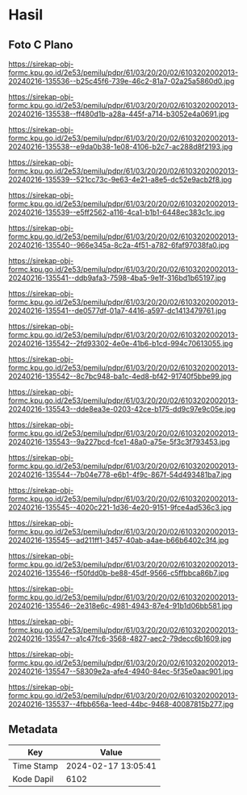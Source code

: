 # Hasil

## Foto C Plano

https://sirekap-obj-formc.kpu.go.id/2e53/pemilu/pdpr/61/03/20/20/02/6103202002013-20240216-135536--b25c45f6-739e-46c2-81a7-02a25a5860d0.jpg

https://sirekap-obj-formc.kpu.go.id/2e53/pemilu/pdpr/61/03/20/20/02/6103202002013-20240216-135538--ff480d1b-a28a-445f-a714-b3052e4a0691.jpg

https://sirekap-obj-formc.kpu.go.id/2e53/pemilu/pdpr/61/03/20/20/02/6103202002013-20240216-135538--e9da0b38-1e08-4106-b2c7-ac288d8f2193.jpg

https://sirekap-obj-formc.kpu.go.id/2e53/pemilu/pdpr/61/03/20/20/02/6103202002013-20240216-135539--521cc73c-9e63-4e21-a8e5-dc52e9acb2f8.jpg

https://sirekap-obj-formc.kpu.go.id/2e53/pemilu/pdpr/61/03/20/20/02/6103202002013-20240216-135539--e5ff2562-a116-4ca1-b1b1-6448ec383c1c.jpg

https://sirekap-obj-formc.kpu.go.id/2e53/pemilu/pdpr/61/03/20/20/02/6103202002013-20240216-135540--966e345a-8c2a-4f51-a782-6faf97038fa0.jpg

https://sirekap-obj-formc.kpu.go.id/2e53/pemilu/pdpr/61/03/20/20/02/6103202002013-20240216-135541--ddb9afa3-7598-4ba5-9e1f-316bd1b65197.jpg

https://sirekap-obj-formc.kpu.go.id/2e53/pemilu/pdpr/61/03/20/20/02/6103202002013-20240216-135541--de0577df-01a7-4416-a597-dc1413479761.jpg

https://sirekap-obj-formc.kpu.go.id/2e53/pemilu/pdpr/61/03/20/20/02/6103202002013-20240216-135542--2fd93302-4e0e-41b6-b1cd-994c70613055.jpg

https://sirekap-obj-formc.kpu.go.id/2e53/pemilu/pdpr/61/03/20/20/02/6103202002013-20240216-135542--8c7bc948-ba1c-4ed8-bf42-91740f5bbe99.jpg

https://sirekap-obj-formc.kpu.go.id/2e53/pemilu/pdpr/61/03/20/20/02/6103202002013-20240216-135543--dde8ea3e-0203-42ce-b175-dd9c97e9c05e.jpg

https://sirekap-obj-formc.kpu.go.id/2e53/pemilu/pdpr/61/03/20/20/02/6103202002013-20240216-135543--9a227bcd-fce1-48a0-a75e-5f3c3f793453.jpg

https://sirekap-obj-formc.kpu.go.id/2e53/pemilu/pdpr/61/03/20/20/02/6103202002013-20240216-135544--7b04e778-e6b1-4f9c-867f-54d493481ba7.jpg

https://sirekap-obj-formc.kpu.go.id/2e53/pemilu/pdpr/61/03/20/20/02/6103202002013-20240216-135545--4020c221-1d36-4e20-9151-9fce4ad536c3.jpg

https://sirekap-obj-formc.kpu.go.id/2e53/pemilu/pdpr/61/03/20/20/02/6103202002013-20240216-135545--ad211ff1-3457-40ab-a4ae-b66b6402c3f4.jpg

https://sirekap-obj-formc.kpu.go.id/2e53/pemilu/pdpr/61/03/20/20/02/6103202002013-20240216-135546--f50fdd0b-be88-45df-9566-c5ffbbca86b7.jpg

https://sirekap-obj-formc.kpu.go.id/2e53/pemilu/pdpr/61/03/20/20/02/6103202002013-20240216-135546--2e318e6c-4981-4943-87e4-91b1d06bb581.jpg

https://sirekap-obj-formc.kpu.go.id/2e53/pemilu/pdpr/61/03/20/20/02/6103202002013-20240216-135547--a1c47fc6-3568-4827-aec2-79decc6b1609.jpg

https://sirekap-obj-formc.kpu.go.id/2e53/pemilu/pdpr/61/03/20/20/02/6103202002013-20240216-135547--58309e2a-afe4-4940-84ec-5f35e0aac901.jpg

https://sirekap-obj-formc.kpu.go.id/2e53/pemilu/pdpr/61/03/20/20/02/6103202002013-20240216-135537--4fbb656a-1eed-44bc-9468-40087815b277.jpg


## Metadata

| Key        | Value               |
| ---------- | ------------------- |
| Time Stamp | 2024-02-17 13:05:41 |
| Kode Dapil | 6102                |




